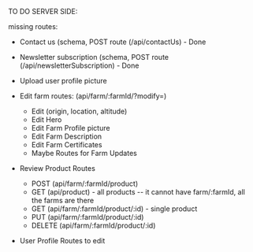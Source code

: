 TO DO SERVER SIDE:

missing routes:

-   Contact us (schema, POST route (/api/contactUs) - Done
-   Newsletter subscription (schema, POST route (/api/newsletterSubscription) - Done
-   Upload user profile picture

-   Edit farm routes: (api/farm/:farmId/?modify=<part-name>)
    -   Edit (origin, location, altitude)
    -   Edit Hero
    -   Edit Farm Profile picture
    -   Edit Farm Description
    -   Edit Farm Certificates
    -   Maybe Routes for Farm Updates

-   Review Product Routes 
    -   POST (api/farm/:farmId/product)
    -   GET (api/product)  - all products  -- it cannot have farm/:farmId, all the farms are there 
    -   GET (api/farm/:farmId/product/:id) - single product
    -   PUT (api/farm/:farmId/product/:id)
    -   DELETE (api/farm/:farmId/product/:id)
    
-   User Profile Routes to edit
